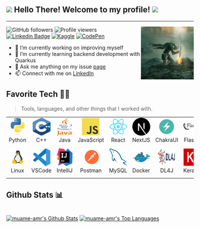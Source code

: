 <h2>
  <img src="https://media.giphy.com/media/hvRJCLFzcasrR4ia7z/giphy.gif" width="28">
  Hello There! Welcome to my profile!
  <img src="https://media.giphy.com/media/hvRJCLFzcasrR4ia7z/giphy.gif" width="28">
</h2>

---

<img src='img/download.gif' align='right' height='142px'>

![GitHub followers](https://img.shields.io/github/followers/muame-amr?style=flat-square&label=Followers&color=blueviolet)
![Profile viewers](https://komarev.com/ghpvc/?username=muame-amr&style=flat-square&color=green&label=Views)
[![Linkedin Badge](https://img.shields.io/badge/-muame-blue?style=flat-square&logo=Linkedin&logoColor=white&link=https://www.linkedin.com/in/muame/)](https://www.linkedin.com/in/muame/)
[![Kaggle](https://img.shields.io/badge/Kaggle-035a7d?style=flat-square&logo=kaggle&logoColor=white)](https://www.kaggle.com/muhammadamiruddin)
[![CodePen](https://img.shields.io/badge/Codepen-000000?style=flat-square&logo=codepen&logoColor=white)](https://codepen.io/amrnumenor-the-encoder)

- 🔭 I’m currently working on improving myself
- 🌱 I’m currently learning backend development with Quarkus
- 💬 Ask me anything on my issue [page](https://github.com/muame-amr/muame-amr/issues)
- 📫 Connect with me on [LinkedIn](https://www.linkedin.com/in/muame/)

<h2 align="left" id="muame-tech">Favorite Tech 🧑‍💻</h2>

> Tools, languages, and other things that I worked with.

<table>
  <tr>
    <td align="center" width="96">
      <a href="#muame-tech">
        <img src="img/python-original.svg" width="48" height="48" alt="Python" />
      </a>
      <br>Python
    </td>
    <td align="center" width="96">
      <a href="#muame-tech">
        <img src="img/cpp-original.svg" width="48" height="48" alt="Cpp" />
      </a>
      <br>C++
    </td>
    <td align="center" width="96">
      <a href="#muame-tech">
        <img src="img/java-original.svg" width="48" height="48" alt="Java" />
      </a>
      <br>Java
    </td>
    <td align="center" width="96">
      <a href="#muame-tech">
        <img src="img/javascript-original.svg" width="48" height="48" alt="JavaScript" />
      </a>
      <br>JavaScript
    </td>
    <td align="center" width="96">
      <a href="#muame-tech">
        <img src="img/react-original.svg" width="48" height="48" alt="React" />
      </a>
      <br>React
    </td>
    <td align="center" width="96">
      <a href="#muame-tech" >
        <img src="img/next-js-original.svg" width="48" height="48" alt="Next" />
      </a>
      <br>NextJS
    </td>
    <td align="center" width="96">
      <a href="#muame-tech">
        <img src="img/icons8-chakra-ui.svg" width="48" height="48" alt="ChakraUI" />
      </a>
      <br>ChakraUI
    </td>
    <td align="center" width="96">
      <a href="#muame-tech">
        <img src="img/flask-original.svg" width="48" height="48" alt="Flask" />
      </a>
      <br>Flask
    </td>
    <td align="center" width="96">
      <a href="#muame-tech">
        <img src="img/quarkus-original.png" width="48" height="48" alt="Quarkus" />
      </a>
      <br>Quarkus
    </td>
  </tr>
  <tr>
    <td align="center" width="96"> 
      <a href="#muame-tech" >
        <img src="img/icons8-linux-96.png" width="48" height="48" alt="Linux" />
      </a>
      <br>Linux
    </td>
    <td align="center" width="96">
      <a href="#muame-tech" >
        <img src="img/visual-studio-code-original.svg" width="48" height="48" alt="Vscode" />
      </a>
      <br>VSCode
    </td>
    <td align="center"  width="96">
      <a href="#muame-tech">
        <img src="img/intellij-idea-original.svg" width="48" height="48" alt="IntelliJ" />
      </a>
      <br>IntelliJ
    </td>
    <td align="center"  width="96">
      <a href="#muame-tech">
        <img src="img/postman.svg" width="48" height="48" alt="Postman" />
      </a>
      <br>Postman
    </td>
    <td align="center"  width="96">
      <a href="#muame-tech">
        <img src="img/mysql-original.svg" width="48" height="48" alt="MySQL" />
      </a>
      <br>MySQL
    </td>
    <td align="center" width="96">
      <a href="#muame-tech" >
        <img src="img/docker-original.svg" width="48" height="48" alt="Docker" />
      </a>
      <br>Docker
    </td>
    <td align="center" width="96">
      <a href="#muame-tech" >
        <img src="img/dl4j-original.png" width="48" height="48" alt="dl4j" />
      </a>
      <br>DL4J
    </td>
    <td align="center" width="96">
      <a href="#muame-tech">
        <img src="img/keras-original.png" width="48" height="48" alt="Keras" />
      </a>
      <br>Keras
    </td>
    <td align="center" width="96">
      <a href="#muame-tech" >
        <img src="img/sklearn-original.png" width="48" height="48" alt="Sklearn" />
      </a>
      <br>Scikit-Learn
    </td>
  </tr>
</table>

<h2 align="left" id="muame-tech">Github Stats 📊</h2>
<br/>
<a href="https://github.com/anuraghazra/github-readme-stats"><img alt="muame-amr's Github Stats" src="https://github-readme-stats.vercel.app/api?username=muame-amr&show_icons=true&theme=codeSTACKr&bg_color=1F222E" height="192px"/></a>
<a href="https://github.com/anuraghazra/github-readme-stats"><img alt="muame-amr's Top Languages" src="https://github-readme-stats.vercel.app/api/top-langs/?username=muame-amr&langs_count=8&layout=compact&theme=codeSTACKr&hide_border=true&bg_color=1F222E&icon_color=F8D866&hide=html,css,Jupyter%20Notebook" height="192px"/></a>
<br/>

<!--
**muame-amr/muame-amr** is a ✨ _special_ ✨ repository because its `README.md` (this file) appears on your GitHub profile.

Here are some ideas to get you started:

- 🔭 I’m currently working on ...
- 🌱 I’m currently learning ...
- 👯 I’m looking to collaborate on ...
- 🤔 I’m looking for help with ...
- 💬 Ask me about ...
- 📫 How to reach me: ...
- 😄 Pronouns: ...
- ⚡ Fun fact: ...
  -->
